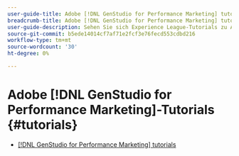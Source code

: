 ```yaml
---
user-guide-title: Adobe [!DNL GenStudio for Performance Marketing] tutorials
breadcrumb-title: Adobe [!DNL GenStudio for Performance Marketing] tutorials
user-guide-description: Sehen Sie sich Experience League-Tutorials zu Adobe [!DNL GenStudio for Performance Marketing] an, einer End-to-End-Lösung zur Beschleunigung und Vereinfachung der Inhaltsversorgungskette mit generativer KI und intelligenter Automatisierung.
source-git-commit: b5ede14014cf7af71e2fcf3e76fecd553cdbd216
workflow-type: tm+mt
source-wordcount: '30'
ht-degree: 0%

---
```



# Adobe [!DNL GenStudio for Performance Marketing]-Tutorials {#tutorials}

+ [[!DNL GenStudio for Performance Marketing] tutorials](introduction.md)
